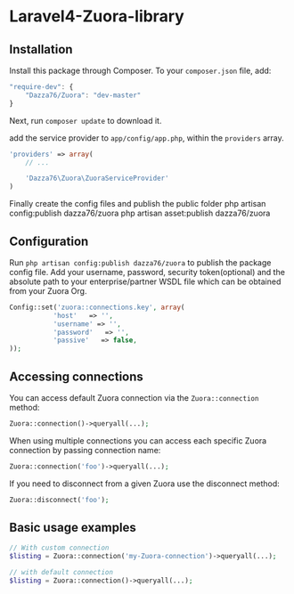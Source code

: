 Laravel4-Zuora-library
===========================

## Installation

Install this package through Composer. To your `composer.json` file, add:

```js
"require-dev": {
	"Dazza76/Zuora": "dev-master"
}
```

Next, run `composer update` to download it.

add the service provider to `app/config/app.php`, within the `providers` array.

```php
'providers' => array(
	// ...

	'Dazza76\Zuora\ZuoraServiceProvider'
)
```

Finally create the config files and publish the public folder
php artisan config:publish dazza76/zuora
php artisan asset:publish dazza76/zuora


## Configuration

Run `php artisan config:publish dazza76/zuora` to publish the package config file. Add your username, password, security token(optional) and the absolute path to your enterprise/partner WSDL file which can be obtained from your Zuora Org.

```php
Config::set('zuora::connections.key', array(
           'host'   => '',
           'username' => '',
           'password'   => '',
           'passive'   => false,
));
```


Accessing connections
---------------------
You can access default Zuora connection via the `Zuora::connection` method:
```php
Zuora::connection()->queryall(...);
```

When using multiple connections you can access each specific Zuora connection by passing connection name:
```php
Zuora::connection('foo')->queryall(...);
```

If you need to disconnect from a given Zuora use the disconnect method:
```php
Zuora::disconnect('foo');
```

Basic usage examples
------------
```php
// With custom connection
$listing = Zuora::connection('my-Zuora-connection')->queryall(...);

// with default connection
$listing = Zuora::connection()->queryall(...);
```

